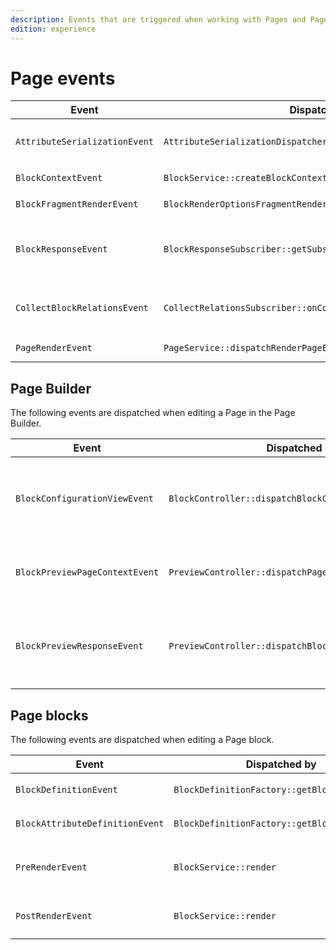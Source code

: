 ```yaml
---
description: Events that are triggered when working with Pages and Page blocks.
edition: experience
---
```


# Page events

| Event | Dispatched by | Properties |
|---|---|---|
|`AttributeSerializationEvent`|`AttributeSerializationDispatcher::serialize`|`LandingPage\Model\BlockValue $blockValue`</br>`string $attributeIdentifier`</br>`mixed|null $serializedValue`</br>`mixed $deserializedValue`|
|`BlockContextEvent`|`BlockService::createBlockContextFromRequest`|`Request $request`</br>`BlockContextInterface|null $blockContext`|
|`BlockFragmentRenderEvent`|`BlockRenderOptionsFragmentRenderer::dispatchFragmentRenderEvent`|`Content $content`</br>`Location|null $location`</br>`LandingPage\Model\Page $page`</br>`LandingPage\Model\BlockValue $blockValue`</br>`ControllerReference $uri`</br>`Request $request`</br>`array $options`|
|`BlockResponseEvent`|`BlockResponseSubscriber::getSubscribedEvents`|`BlockContextInterface $blockContext`</br>`LandingPage\Model\BlockValue $blockValue`</br>`Request $request`</br>`Response $response`|
|`CollectBlockRelationsEvent`|`CollectRelationsSubscriber::onCollectBlockRelations`|`LandingPage\Value $fieldValue`</br>`LandingPage\Model\BlockValue $blockValue`</br>`int[] $relations`|
|`PageRenderEvent`|`PageService::dispatchRenderPageEvent`|`Content $content`</br>`Location|null $location`</br>`LandingPage\Model\Page $page`</br>`Request $request`|

## Page Builder

The following events are dispatched when editing a Page in the Page Builder.

| Event | Dispatched by | Properties |
|---|---|---|
|`BlockConfigurationViewEvent`|`BlockController::dispatchBlockConfigurationViewEvent`|`BlockConfigurationView $blockConfigurationView`</br>`BlockDefinition $blockDefinition`</br>`BlockConfiguration $blockConfiguration`</br>`FormInterface $blockConfigurationForm`|
|`BlockPreviewPageContextEvent`|`PreviewController::dispatchPageContextEvent`|`BlockContextInterface $blockContext`</br>`LandingPage\Model\Page $page`</br>`array $pagePreviewParameters`|
|`BlockPreviewResponseEvent`|`PreviewController::dispatchBlockPreviewResponseEvent`|`BlockContextInterface $blockContext`</br>`array $pagePreviewParameters`</br>`LandingPage\Model\Page $page`</br>`BlockValue $blockValue`</br>`array  $responseData`|

## Page blocks

The following events are dispatched when editing a Page block.

| Event | Dispatched by | Properties |
|---|---|---|
|`BlockDefinitionEvent`|`BlockDefinitionFactory::getBlockDefinition`|`BlockDefinition $definition`</br>`array $configuration`|
|`BlockAttributeDefinitionEvent`|`BlockDefinitionFactory::getBlockDefinition`|`BlockAttributeDefinition $definition`</br>`array $configuration`|
|`PreRenderEvent`|`BlockService::render`|`BlockContextInterface $blockContext`</br>`BlockValue $blockValue`</br>`RenderRequestInterface $renderRequest`|
|`PostRenderEvent`|`BlockService::render`|`BlockContextInterface $blockContext`</br>`BlockValue $blockValue`</br>`string $renderedBlock`|
